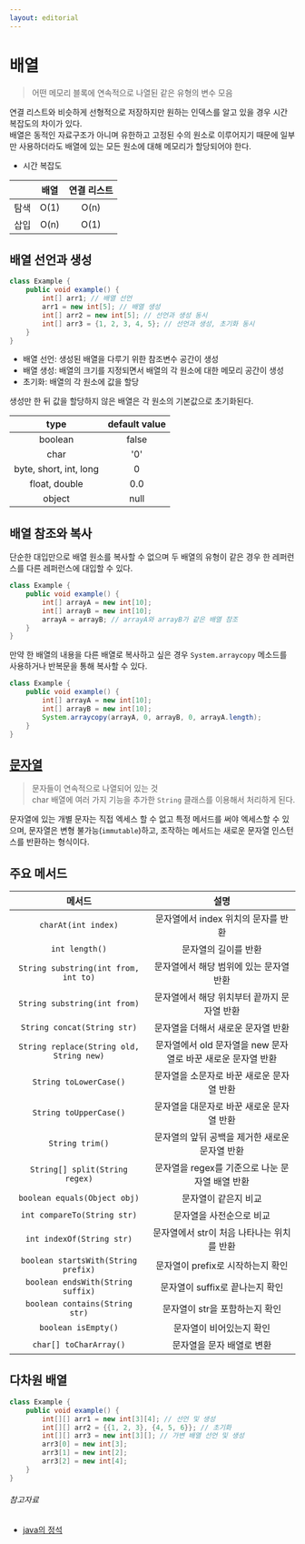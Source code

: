 ```yaml
---
layout: editorial
---
```


# 배열

> 어떤 메모리 블록에 연속적으로 나열된 같은 유형의 변수 모음

연결 리스트와 비슷하게 선형적으로 저장하지만 원하는 인덱스를 알고 있을 경우 시간 복잡도의 차이가 있다.  
배열은 동적인 자료구조가 아니며 유한하고 고정된 수의 원소로 이루어지기 때문에 일부만 사용하더라도 배열에 있는 모든 원소에 대해 메모리가 할당되어야 한다.

- 시간 복잡도

|    |  배열  | 연결 리스트 |
|:--:|:----:|:------:|
| 탐색 | O(1) |  O(n)  |
| 삽입 | O(n) |  O(1)  |

## 배열 선언과 생성

```java
class Example {
    public void example() {
        int[] arr1; // 배열 선언
        arr1 = new int[5]; // 배열 생성
        int[] arr2 = new int[5]; // 선언과 생성 동시
        int[] arr3 = {1, 2, 3, 4, 5}; // 선언과 생성, 초기화 동시
    }
}
```

- 배열 선언: 생성된 배열을 다루기 위한 참조변수 공간이 생성
- 배열 생성: 배열의 크기를 지정되면서 배열의 각 원소에 대한 메모리 공간이 생성
- 초기화: 배열의 각 원소에 값을 할당

생성만 한 뒤 값을 할당하지 않은 배열은 각 원소의 기본값으로 초기화된다.

|          type          | default value |
|:----------------------:|:-------------:|
|        boolean         |     false     |
|          char          |      '0'      |
| byte, short, int, long |       0       |
|     float, double      |      0.0      |
|         object         |     null      |

## 배열 참조와 복사

단순한 대입만으로 배열 원소를 복사할 수 없으며 두 배열의 유형이 같은 경우 한 레퍼런스를 다른 레퍼런스에 대입할 수 있다.

```java
class Example {
    public void example() {
        int[] arrayA = new int[10];
        int[] arrayB = new int[10];
        arrayA = arrayB; // arrayA와 arrayB가 같은 배열 참조
    }
}
```

만약 한 배열의 내용을 다른 배열로 복사하고 싶은 경우 `System.arraycopy` 메소드를 사용하거나 반복문을 통해 복사할 수 있다.

```java
class Example {
    public void example() {
        int[] arrayA = new int[10];
        int[] arrayB = new int[10];
        System.arraycopy(arrayA, 0, arrayB, 0, arrayA.length);
    }
}
```

## [문자열](string_class.md)

> 문자들이 연속적으로 나열되어 있는 것  
> char 배열에 여러 가지 기능을 추가한 `String` 클래스를 이용해서 처리하게 된다.

문자열에 있는 개별 문자는 직접 엑세스 할 수 없고 특정 메서드를 써야 엑세스할 수 있으며, 문자열은 변형 불가능(`immutable`)하고, 조작하는 메서드는 새로운 문자열 인스턴스를 반환하는 형식이다.

## 주요 메서드

|                   메서드                    |                  설명                   |
|:----------------------------------------:|:-------------------------------------:|
|           `charAt(int index)`            |        문자열에서 index 위치의 문자를 반환         |
|              `int length()`              |              문자열의 길이를 반환              |
|   `String substring(int from, int to)`   |        문자열에서 해당 범위에 있는 문자열 반환         |
|       `String substring(int from)`       |       문자열에서 해당 위치부터 끝까지 문자열 반환        |
|       `String concat(String str)`        |          문자열을 더해서 새로운 문자열 반환          |
| `String replace(String old, String new)` | 문자열에서 old 문자열을 new 문자열로 바꾼 새로운 문자열 반환 |
|          `String toLowerCase()`          |        문자열을 소문자로 바꾼 새로운 문자열 반환        |
|          `String toUpperCase()`          |        문자열을 대문자로 바꾼 새로운 문자열 반환        |
|             `String trim()`              |      문자열의 앞뒤 공백을 제거한 새로운 문자열 반환       |
|      `String[] split(String regex)`      |     문자열을 regex를 기준으로 나눈 문자열 배열 반환     |
|       `boolean equals(Object obj)`       |              문자열이 같은지 비교              |
|       `int compareTo(String str)`        |             문자열을 사전순으로 비교             |
|        `int indexOf(String str)`         |       문자열에서 str이 처음 나타나는 위치를 반환       |
|   `boolean startsWith(String prefix)`    |         문자열이 prefix로 시작하는지 확인         |
|    `boolean endsWith(String suffix)`     |         문자열이 suffix로 끝나는지 확인          |
|      `boolean contains(String str)`      |          문자열이 str을 포함하는지 확인           |
|           `boolean isEmpty()`            |             문자열이 비어있는지 확인             |
|          `char[] toCharArray()`          |            문자열을 문자 배열로 변환             |

## 다차원 배열

```java
class Example {
    public void example() {
        int[][] arr1 = new int[3][4]; // 선언 및 생성
        int[][] arr2 = {{1, 2, 3}, {4, 5, 6}}; // 초기화
        int[][] arr3 = new int[3][]; // 가변 배열 선언 및 생성
        arr3[0] = new int[3];
        arr3[1] = new int[2];
        arr3[2] = new int[4];
    }
}
```

###### 참고자료

- [java의 정석](https://www.nl.go.kr/seoji/contents/S80100000000.do?schM=intgr_detail_view_isbn&page=1&pageUnit=10&schType=simple&schStr=Java의+정석&isbn=9788994492032&cipId=200741285%2C)